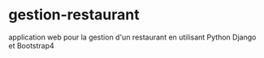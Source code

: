 # gestion-restaurant
application web pour la gestion d'un restaurant en utilisant Python Django et Bootstrap4
